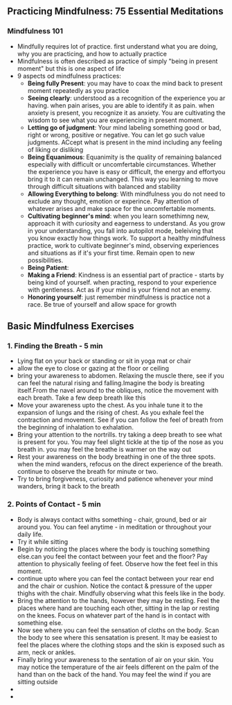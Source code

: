 ## Practicing Mindfulness: 75 Essential Meditations

### Mindfulness 101
* Mindfully requires lot of practice. first understand what you are doing, why you are practicing, and how to actually practice
* Mindfulness is often described as practice of simply "being in present moment" but this is one aspect of life
* 9 aspects od mindfulness practices:
    * **Being fully Present**: you may have to coax the mind back to present moment repeatedly as you practice
    * **Seeing clearly**: understood as a recognition of the experience you ar having. when pain arises, you are able to identify it as pain. when anxiety is present,  you recognize it as anxiety. You are cultivating the wisdom to see what you are experiencing in present moment.
    * **Letting go of judgment**: Your mind labeling something good or bad, right or wrong, positive or negative. You can let go such value judgments. ACcept what is present in the mind including any feeling of liking or disliking
    * **Being Equanimous**: Equanimity is the quality of remaining balanced especially with difficult or uncomfertable circumstances. Whether the experience you have is easy or difficult,  the energy and effortyou bring it to it can remain unchanged. This way you learning to move through difficult situations with balanced and stability
    * **Allowing Everything to belong**: With mindfulness you do not need to exclude any thought, emotion or experince. Pay attention of whatever arises and make space for the uncomfertable moments.
    * **Cultivating beginner's mind**: when you learn somethimng new, approach it with curiosity and eagerness to understand. As you grow in your understanding, you fall into autopilot mode, beleiving that you know exactly how things work. To support a healthy mindfulness practice, work to cultivate beginner's mind, observing experiences and situations as if it's your first time. Remain open to new possibilities.
    * **Being Patient**:
    * **Making a Friend**: Kindness is an essential part of practice - starts by being kind of yourself. when practing, respond to your experience with gentleness. Act as if your mind is your friend not an enemy.
    * **Honoring yourself**: just remember mindfulness is practice not a race. Be true of yourself and allow space for growth

## Basic Mindfulness Exercises

### 1. Finding the Breath - 5 min

* Lying flat on your back or standing  or sit in yoga mat or chair
* allow the eye to close or gazing at the floor or ceiling
* bring your awareness to abdomen. Relaxing the muscle there, see if you can feel the natural rising and falling.Imagine the body is breating itself.From the navel around to the obliques, notice the movement with each breath. Take a few deep breath like this
* Move your awareness upto the chest. As you inhale tune it to the expansion of lungs and the rising of chest. As you exhale feel the contraction and movement. See if you can follow the feel of breath from the beginning of inhalation to exhalation.
* Bring your attention to the nortrills. try taking a deep breath to see what is present for you. You may feel slight tickle at the tip of the nose as you breath in. you may feel the breathe is warmer on the way out
* Rest your awareness on the body breathing in one of the three spots. when the mind wanders, refocus on the direct experience of the breath. continue to observe the breath for minute or two.
* Try to bring forgiveness, curiosity and patience whenever your mind wanders, bring it back to the breath

### 2. Points of Contact - 5 min

* Body is always contact withs something - chair, ground, bed or air around you. You can feel anytime - in meditation or throughout your daily life. 
* Try it while sitting
* Begin by noticing the places where the body is touching something else.can you feel the contact between your feet and the floor? Pay attention to physically feeling of feet. Observe how the feet feel in this moment.
* continue upto where  you can feel the contact between your rear end and the chair or cushion. Notice the contact & pressure of  the upper thighs with the chair. Mindfully observing what this feels like in the body.
* Bring the attention to the hands, however they may be resting. Feel the places where hand are touching each other, sitting in the lap or resting on the knees. Focus on whatever part of the hand is in contact with something else.
* Now see where you can feel the sensation of cloths on the body. Scan the body to see where this sensatation is present. It may be easiest to feel the places where the clothing stops and the skin is exposed such as arm, neck or ankles.
* Finally bring your awareness to the sentation of air on your skin. You may notice the temperature of the air feels different on the palm of the hand than on the back of the hand. You may feel the wind if you are sitting outside
*
*  
